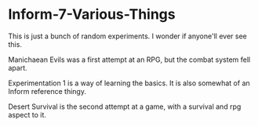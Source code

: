 # Inform-7-Various-Things
This is just a bunch of random experiments. I wonder if anyone'll ever see this.

Manichaean Evils was a first attempt at an RPG, but the combat system fell apart.

Experimentation 1 is a way of learning the basics. It is also somewhat of an Inform reference thingy.

Desert Survival is the second attempt at a game, with a survival and rpg aspect to it.
